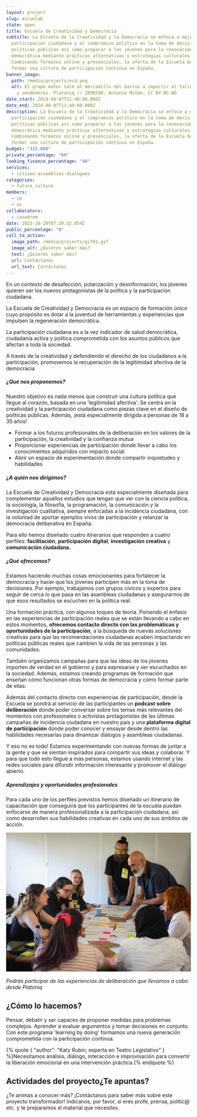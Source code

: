 ```yaml
---
layout: project
slug: escuelab
state: open
title: Escuela de Creatividad y Democracia
subtitle: La Escuela de la Creatividad y la Democracia se enfoca a mejorar la
  participación ciudadana y el compromiso político en la toma de decisiones y
  políticas públicas así como preparar a los jóvenes para la renovación
  democrática mediante prácticas alternativas y estrategias culturales.
  Combinando formatos online y presenciales, la oferta de la Escuela busca
  formar una cultura de participación continua en España.
banner_image:
  path: /media/projects/ecd.png
  alt: El grupo motor sale al mercadillo del barrio a impartir el taller a vecinos
    y vendedores. Platoniq // ZEMOS98. Antonio Miñán. CC BY-NC-ND
date_start: 2024-08-07T11:40:00.000Z
date_end: 2024-08-07T11:40:00.000Z
description: La Escuela de la Creatividad y la Democracia se enfoca a mejorar la
  participación ciudadana y el compromiso político en la toma de decisiones y
  políticas públicas así como preparar a los jóvenes para la renovación
  democrática mediante prácticas alternativas y estrategias culturales.
  Combinando formatos online y presenciales, la oferta de la Escuela busca
  formar una cultura de participación continua en España.
budget: "315.000"
private_percentage: "60"
looking_finance_percentage: "40"
services:
  - citizen-assemblies-dialogues
categories:
  - future_culture
members:
  - cp
  - os
collaborators:
  - canodrom
date: 2023-10-20T07:20:32.854Z
public_percentage: "0"
call_to_action:
  image_path: /media/projects/gif01.gif
  image_alt: ¿Quieres saber más?
  text: ¿Quieres saber más?
  url: Contáctanos
  url_text: Contáctanos
---
```

En un contexto de desafección, polarización y desinformación, los jóvenes quieren ser los nuevos protagonistas de la política y la participación ciudadana. 

La Escuela de Creatividad y Democracia es un espacio de formación único cuyo propósito es dotar a la juventud de herramientas y experiencias que impulsen la regeneración democrática.

La participación ciudadana es a la vez indicador de salud democrática, ciudadanía activa y política comprometida con los asuntos públicos que afectan a toda la sociedad.

A través de la creatividad y defendiendo el derecho de los ciudadanos a la participación, promovemos la recuperación de la legitimidad afectiva de la democracia 

##### ¿Qué nos proponemos?

Nuestro objetivo es nada menos que construir una cultura política que llegue al corazón, basada en una 'legitimidad afectiva'. Se centra en la creatividad y la participación ciudadana como piezas clave en el diseño de políticas públicas. Además, ¡está especialmente dirigida a personas de 18 a 35 años!

* Formar a los futuros profesionales de la deliberación en los valores de la participación, la creatividad y la confianza mutua
* Proporcionar experiencias de participación donde llevar a cabo los conocimientos adquiridos con impacto social
* Abrir un espacio de experimentación donde compartir inquietudes y habilidades

##### ¿A quién nos dirigimos?

La Escuela de Creatividad y Democracia está especialmente diseñada para complementar aquellos estudios que tengan que ver con la ciencia política, la sociología, la filosofía, la programación, la comunicación y la investigación cualitativa, siempre enfocadas a la incidencia ciudadana, con la voluntad de aportar ejemplos vivos de participación y relanzar la democracia deliberativa en España.  

Para ello hemos diseñado cuatro itinerarios que responden a cuatro perfiles: **facilitación**, **participación digital**, **investigación creativa** y **comunicación ciudadana.**

##### ¿Qué ofrecemos?

Estamos haciendo muchas cosas emocionantes para fortalecer la democracia y hacer que los jóvenes participen más en la toma de decisiones. Por ejemplo, trabajamos con grupos cívicos y expertos para seguir de cerca lo que pasa en las asambleas ciudadanas y asegurarnos de que esos resultados se escuchen en la política real.

Una formación práctica, con algunos toques de teoría. Poniendo el énfasis en las experiencias de participación reales que se están llevando a cabo en estos momentos, **ofrecemos contacto directo con las problemáticas y oportunidades de la participación**, a la búsqueda de nuevas soluciones creativas para que las recomendaciones ciudadanas acaben impactando en políticas públicas reales que cambien la vida de las personas y las comunidades.

También organizamos campañas para que las ideas de los jóvenes importen de verdad en el gobierno y para expresarse y ser escuchados en la sociedad. Además, estamos creando programas de formación que enseñan cómo funcionan otras formas de democracia y cómo formar parte de ellas.

Además del contacto directo con experiencias de participación, desde la Escuela se pondrá al servicio de las participantes un **podcast sobre deliberación** donde poder conversar sobre los temas más relevantes del momentos con profesionales o activistas protagonistas de las últimas campañas de incidencia ciudadana en nuestro país y una **plataforma digital de participación** donde poder conocer y ensayar desde dentro las habilidades necesarias para dinamizar diálogos y asambleas ciudadanas.

Y eso no es todo! Estamos experimentando con nuevas formas de juntar a la gente y que se sientan inspirados para compartir sus ideas y colaborar. Y para que todo esto llegue a más personas, estamos usando internet y las redes sociales para difundir información interesante y promover el diálogo abierto.

##### Aprendizajes y oportunidades profesionales

Para cada uno de los perfiles previstos hemos diseñado un itinerario de capacitación que conseguirá que los participantes de la escuela puedan enfocarse de manera profesionalizada a la participación ciudadana, así como desarrollen sus habilidades creativas en cada uno de sus ámbitos de acción.



![Mindset Rev](/media/mindset2.jpg "Mindset Rev")

*Podrás participar de las experiencias de deliberación que llevamos a cabo desde Platoniq*

## ¿Cómo lo hacemos?

Pensar, debatir y ser capaces de proponer medidas para problemas complejos. Aprender a evaluar argumentos y tomar decisiones en conjunto. Con este programa 'learning by doing' formamos una nueva generación comprometida con la participación continua.

{% quote { "author": "Katy Rubin, experta en Teatro Legislativo" } %}Necesitamos análisis, diálogo, interacción e improvisación para convertir la liberación emocional en una intervención práctica.{% endquote %}

## Actividades del proyecto¿Te apuntas?

¿Te animas a conocer más? ¡Contáctanos para saber más sobre este proyecto transformador! Indícanos, por favor, si eres profe, prensa, polític@ etc. y te preparamos el material que necesites.
